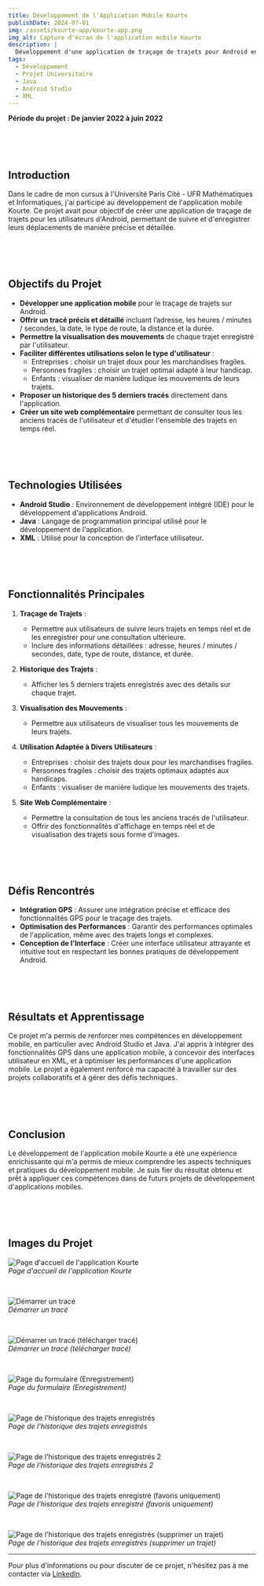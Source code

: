 ```yaml
---
title: Développement de l'Application Mobile Kourte
publishDate: 2024-07-01
img: /assets/kourte-app/kourte-app.png
img_alt: Capture d'écran de l'application mobile Kourte
description: |
  Développement d'une application de traçage de trajets pour Android en utilisant Android Studio, Java, et XML.
tags:
  - Développement
  - Projet Universitaire
  - Java
  - Android Studio
  - XML
---
```


**Période du projet : De janvier 2022 à juin 2022**

<br>
<br>
<br>

## Introduction

Dans le cadre de mon cursus à l'Université Paris Cité - UFR Mathématiques et Informatiques, j'ai participé au développement de l'application mobile Kourte. Ce projet avait pour objectif de créer une application de traçage de trajets pour les utilisateurs d'Android, permettant de suivre et d'enregistrer leurs déplacements de manière précise et détaillée.

<br>
<br>
<br>

## Objectifs du Projet

- **Développer une application mobile** pour le traçage de trajets sur Android.
- **Offrir un tracé précis et détaillé** incluant l’adresse, les heures / minutes / secondes, la date, le type de route, la distance et la durée.
- **Permettre la visualisation des mouvements** de chaque trajet enregistré par l'utilisateur.
- **Faciliter différentes utilisations selon le type d'utilisateur** :
  - Entreprises : choisir un trajet doux pour les marchandises fragiles.
  - Personnes fragiles : choisir un trajet optimal adapté à leur handicap.
  - Enfants : visualiser de manière ludique les mouvements de leurs trajets.
- **Proposer un historique des 5 derniers tracés** directement dans l'application.
- **Créer un site web complémentaire** permettant de consulter tous les anciens tracés de l'utilisateur et d'étudier l'ensemble des trajets en temps réel.

<br>
<br>
<br>

## Technologies Utilisées

- **Android Studio** : Environnement de développement intégré (IDE) pour le développement d'applications Android.
- **Java** : Langage de programmation principal utilisé pour le développement de l'application.
- **XML** : Utilisé pour la conception de l'interface utilisateur.

<br>
<br>
<br>

## Fonctionnalités Principales

1. **Traçage de Trajets** :
   - Permettre aux utilisateurs de suivre leurs trajets en temps réel et de les enregistrer pour une consultation ultérieure.
   - Inclure des informations détaillées : adresse, heures / minutes / secondes, date, type de route, distance, et durée.
   
2. **Historique des Trajets** :
   - Afficher les 5 derniers trajets enregistrés avec des détails sur chaque trajet.
   
3. **Visualisation des Mouvements** :
   - Permettre aux utilisateurs de visualiser tous les mouvements de leurs trajets.
   
4. **Utilisation Adaptée à Divers Utilisateurs** :
   - Entreprises : choisir des trajets doux pour les marchandises fragiles.
   - Personnes fragiles : choisir des trajets optimaux adaptés aux handicaps.
   - Enfants : visualiser de manière ludique les mouvements des trajets.
   
5. **Site Web Complémentaire** :
   - Permettre la consultation de tous les anciens tracés de l'utilisateur.
   - Offrir des fonctionnalités d'affichage en temps réel et de visualisation des trajets sous forme d'images.

<br>
<br>
<br>

## Défis Rencontrés

- **Intégration GPS** : Assurer une intégration précise et efficace des fonctionnalités GPS pour le traçage des trajets.
- **Optimisation des Performances** : Garantir des performances optimales de l'application, même avec des trajets longs et complexes.
- **Conception de l'Interface** : Créer une interface utilisateur attrayante et intuitive tout en respectant les bonnes pratiques de développement Android.

<br>
<br>
<br>

## Résultats et Apprentissage

Ce projet m'a permis de renforcer mes compétences en développement mobile, en particulier avec Android Studio et Java. J'ai appris à intégrer des fonctionnalités GPS dans une application mobile, à concevoir des interfaces utilisateur en XML, et à optimiser les performances d'une application mobile. Le projet a également renforcé ma capacité à travailler sur des projets collaboratifs et à gérer des défis techniques.

<br>
<br>
<br>

## Conclusion

Le développement de l'application mobile Kourte a été une expérience enrichissante qui m'a permis de mieux comprendre les aspects techniques et pratiques du développement mobile. Je suis fier du résultat obtenu et prêt à appliquer ces compétences dans de futurs projets de développement d'applications mobiles.

<br>
<br>
<br>

## Images du Projet

![Page d'accueil de l'application Kourte](/assets/kourte-app/kourte-app-home.jpg)
<br>
*Page d'accueil de l'application Kourte*

<br>

![Démarrer un tracé](/assets/kourte-app/kourte-app-start-tracking.jpg)
<br>
*Démarrer un tracé*

<br>

![Démarrer un tracé (télécharger tracé)](/assets/kourte-app/kourte-app-download.jpg)
<br>
*Démarrer un tracé (télécharger tracé)*

<br>

![Page du formulaire (Enregistrement)](/assets/kourte-app/kourte-app-registration.jpg)
<br>
*Page du formulaire (Enregistrement)*

<br>

![Page de l'historique des trajets enregistrés](/assets/kourte-app/kourte-app-history.jpg)
<br>
*Page de l'historique des trajets enregistrés*

<br>

![Page de l'historique des trajets enregistrés 2](/assets/kourte-app/kourte-app-history2.jpg)
<br>
*Page de l'historique des trajets enregistrés 2*

<br>

![Page de l'historique des trajets enregistré (favoris uniquement)](/assets/kourte-app/kourte-app-favorites.jpg)
<br>
*Page de l'historique des trajets enregistré (favoris uniquement)*

<br>

![Page de l'historique des trajets enregistrés (supprimer un trajet)](/assets/kourte-app/kourte-app-delete.jpg)
<br>
*Page de l'historique des trajets enregistrés (supprimer un trajet)*

---

Pour plus d'informations ou pour discuter de ce projet, n'hésitez pas à me contacter via [LinkedIn](https://www.linkedin.com/in/mehdi-hamiche-a0a555232).